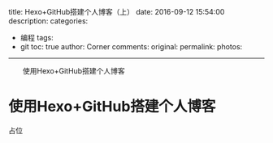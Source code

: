 title: Hexo+GitHub搭建个人博客（上）
date: 2016-09-12 15:54:00
description: 
categories:
- 编程
tags:
- git
toc: true
author: Corner
comments:
original:
permalink: 
photos:
---
　　使用Hexo+GitHub搭建个人博客
<!-- more -->

# 使用Hexo+GitHub搭建个人博客
占位